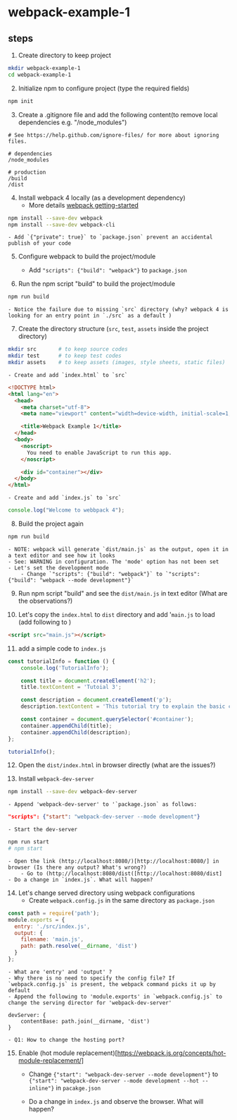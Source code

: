 # webpack-example-1


## steps

1. Create directory to keep project
```bash
mkdir webpack-example-1  
cd webpack-example-1
```

2. Initialize npm to configure project (type the required fields)
```bash
npm init
```

3. Create a .gitignore file and add the following content(to remove local dependencies e.g. "/node_modules")
```
# See https://help.github.com/ignore-files/ for more about ignoring files.

# dependencies
/node_modules

# production
/build
/dist
```

4. Install webpack 4 locally (as a development dependency)
	- More details [webpack getting-started](https://webpack.js.org/guides/getting-started/)
```bash
npm install --save-dev webpack
npm install --save-dev webpack-cli
```
	- Add `{"private": true}` to `package.json` prevent an accidental publish of your code

5. Configure webpack to build the project/module
	- Add `"scripts": {"build": "webpack"}` to `package.json`

6. Run the npm script "build" to build the project/module
```bash
npm run build
```

	- Notice the failure due to missing `src` directory (why? webpack 4 is looking for an entry point in `./src` as a default )

7. Create the directory structure (`src`, `test`, `assets` inside the project directory)
```bash
mkdir src  		# to keep source codes
mkdir test 		# to keep test codes
mkdir assets	# to keep assets (images, style sheets, static files)
```

	- Create and add `index.html` to `src`
```html
<!DOCTYPE html>
<html lang="en">
  <head>
    <meta charset="utf-8">
    <meta name="viewport" content="width=device-width, initial-scale=1, shrink-to-fit=no">

    <title>Webpack Example 1</title>
  </head>
  <body>
    <noscript>
      You need to enable JavaScript to run this app.
    </noscript>

    <div id="container"></div>
  </body>
</html>
```

	- Create and add `index.js` to `src`
```javascript
console.log("Welcome to webbpack 4");
```

8. Build the project again
```bash
npm run build
```

	- NOTE: webpack will generate `dist/main.js` as the output, open it in a text editor and see how it looks
	- See: WARNING in configuration. The 'mode' option has not been set
	- Let's set the development mode
		- Change `"scripts": {"build": "webpack"}` to `"scripts": {"build": "webpack --mode development"}`

9. Run npm script "build" and see the `dist/main.js` in text editor (What are the observations?)

10. Let's copy the `index.html` to `dist` directory and add '`main.js` to load (add following to <body>)
```html
<script src="main.js"></script>
```
11. add a simple code to `index.js`
```javascript
const tutorialInfo = function () {
	console.log('TutorialInfo');

	const title = document.createElement('h2');
	title.textContent = 'Tutoial 3';

	const description = document.createElement('p');
	description.textContent = 'This tutorial try to explain the basic concepts of JS build tools';

	const container = document.querySelector('#container');
	container.appendChild(title);
	container.appendChild(description);
};

tutorialInfo();
```	

12. Open the `dist/index.html` in browser directly (what are the issues?)

13. Install `webpack-dev-server`
```bash
npm install --save-dev webpack-dev-server
```
	- Append 'webpack-dev-server' to '`package.json` as follows:
```json
"scripts": {"start": "webpack-dev-server --mode development"}
```

	- Start the dev-server
```bash
npm run start
# npm start
```

	- Open the link (http://localhost:8080/)[http://localhost:8080/] in browser (Is there any output? What's wrong?)
		- Go to (http://localhost:8080/dist([http://localhost:8080/dist]
	- Do a change in `index.js`. What will happen?

14. Let's change served directory using webpack configurations
	- Create `webpack.config.js` in the same directory as `package.json`
```javascript
const path = require('path');
module.exports = {
  entry: './src/index.js',
  output: {
    filename: 'main.js',
    path: path.resolve(__dirname, 'dist')
  }
};
```

	- What are 'entry' and 'output' ?
	- Why there is no need to specify the config file? If `webpack.config.js` is present, the webpack command picks it up by default
	- Append the following to 'module.exports' in `webpack.config.js` to change the serving director for 'webpack-dev-server'
```
devServer: {
	contentBase: path.join(__dirname, 'dist')
}
```

	- Q1: How to change the hosting port?

15. Enable (hot module replacement)[https://webpack.js.org/concepts/hot-module-replacement/]
	- Change `{"start": "webpack-dev-server --mode development"}` to `{"start": "webpack-dev-server --mode development --hot --inline"}` in `pacakge.json`

	- Do a change in `index.js` and observe the browser. What will happen?


